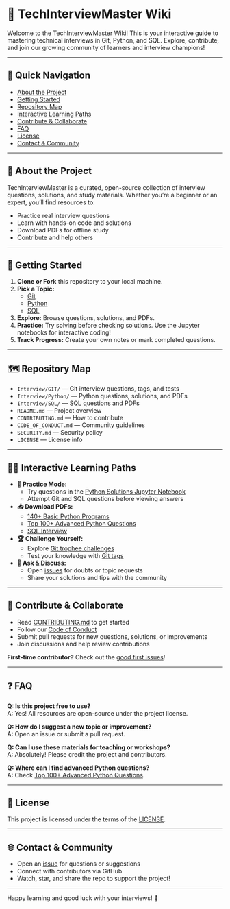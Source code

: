 # 🌟 TechInterviewMaster Wiki

Welcome to the TechInterviewMaster Wiki! This is your interactive guide to mastering technical interviews in Git, Python, and SQL. Explore, contribute, and join our growing community of learners and interview champions!

---

## 🧭 Quick Navigation

- [About the Project](#about-the-project)
- [Getting Started](#getting-started)
- [Repository Map](#repository-map)
- [Interactive Learning Paths](#interactive-learning-paths)
- [Contribute & Collaborate](#contribute--collaborate)
- [FAQ](#faq)
- [License](#license)
- [Contact & Community](#contact--community)

---

## 📖 About the Project

TechInterviewMaster is a curated, open-source collection of interview questions, solutions, and study materials. Whether you’re a beginner or an expert, you’ll find resources to:

- Practice real interview questions
- Learn with hands-on code and solutions
- Download PDFs for offline study
- Contribute and help others

---

## 🚀 Getting Started

1. **Clone or Fork** this repository to your local machine.
2. **Pick a Topic:**
   - [Git](./Interview/GIT/readme.md)
   - [Python](./Interview/Python/)
   - [SQL](./Interview/SQL/)
3. **Explore:** Browse questions, solutions, and PDFs.
4. **Practice:** Try solving before checking solutions. Use the Jupyter notebooks for interactive coding!
5. **Track Progress:** Create your own notes or mark completed questions.

---

## 🗺️ Repository Map

- `Interview/GIT/` — Git interview questions, tags, and tests
- `Interview/Python/` — Python questions, solutions, and PDFs
- `Interview/SQL/` — SQL questions and PDFs
- `README.md` — Project overview
- `CONTRIBUTING.md` — How to contribute
- `CODE_OF_CONDUCT.md` — Community guidelines
- `SECURITY.md` — Security policy
- `LICENSE` — License info

---

## 🧑‍💻 Interactive Learning Paths

- **📝 Practice Mode:**
  - Try questions in the [Python Solutions Jupyter Notebook](./Interview/Python/Solutions/140%2B%20Basic%20Python%20Programs/140%2B%20Basic%20Python%20Programs.ipynb)
  - Attempt Git and SQL questions before viewing answers
- **📥 Download PDFs:**
  - [140+ Basic Python Programs](./Interview/Python/PDF%20Files/140%2B%20Basic%20Python%20Programs%20.pdf)
  - [Top 100+ Advanced Python Questions](./Interview/Python/PDF%20Files/Top%20100%2B%20Advanced%20Python%20Questions%20.pdf)
  - [SQL Interview](./Interview/SQL/PDF%20Files/SQL%20Interview.pdf)
- **🏆 Challenge Yourself:**
  - Explore [Git trophee challenges](./Interview/GIT/Test/trophee.md)
  - Test your knowledge with [Git tags](./Interview/GIT/Tag/Git_Tags.md)
- **💬 Ask & Discuss:**
  - Open [issues](../../issues) for doubts or topic requests
  - Share your solutions and tips with the community

---

## 🤝 Contribute & Collaborate

- Read [CONTRIBUTING.md](./CONTRIBUTING.md) to get started
- Follow our [Code of Conduct](./CODE_OF_CONDUCT.md)
- Submit pull requests for new questions, solutions, or improvements
- Join discussions and help review contributions

**First-time contributor?** Check out the [good first issues](../../issues?q=is%3Aissue+is%3Aopen+label%3A%22good+first+issue%22)!

---

## ❓ FAQ

**Q: Is this project free to use?**  
A: Yes! All resources are open-source under the project license.

**Q: How do I suggest a new topic or improvement?**  
A: Open an issue or submit a pull request.

**Q: Can I use these materials for teaching or workshops?**  
A: Absolutely! Please credit the project and contributors.

**Q: Where can I find advanced Python questions?**  
A: Check [Top 100+ Advanced Python Questions](./Interview/Python/PDF%20Files/Top%20100%2B%20Advanced%20Python%20Questions%20.pdf).

---

## 📄 License

This project is licensed under the terms of the [LICENSE](./LICENSE).

---

## 🌐 Contact & Community

- Open an [issue](../../issues) for questions or suggestions
- Connect with contributors via GitHub
- Watch, star, and share the repo to support the project!

---

Happy learning and good luck with your interviews! 🚀
